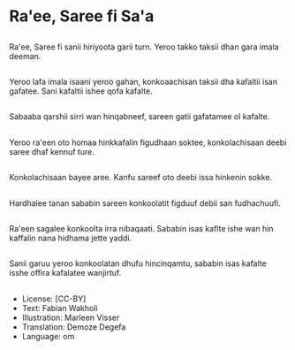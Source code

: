 # Ra'ee, Saree fi Sa'a

##
Ra'ee, Saree fi sanii hiriyoota garii turn. Yeroo takko taksii dhan gara imala deeman.

##
Yeroo lafa imala isaani yeroo gahan, konkoaachisan taksii dha kafaltii isan gafatee. Sani kafaltii ishee qofa kafalte.

##
Sabaaba qarshii sirri wan hinqabneef, sareen gatii gafatamee ol kafalte.

##
Yeroo ra'een oto homaa hinkkafalin figudhaan soktee, konkolachisaan deebi saree dhaf kennuf ture.

##
Konkolachisaan bayee aree. Kanfu sareef oto deebi issa hinkenin sokke.

##
Hardhalee tanan sababin sareen konkoolatit figduuf debii san fudhachuufi.

##
Ra'een sagalee konkoolta irra nibaqaati. Sababin isas kaflte ishe wan hin kaffalin nana hidhama jette yaddi.

##
Sanii garuu yeroo konkoolatan dhufu hincinqamtu, sababin isas kafalte isshe offira kafalatee wanjirtuf.

##
* License: [CC-BY]
* Text: Fabian Wakholi
* Illustration: Marleen Visser
* Translation: Demoze Degefa 
* Language: om
